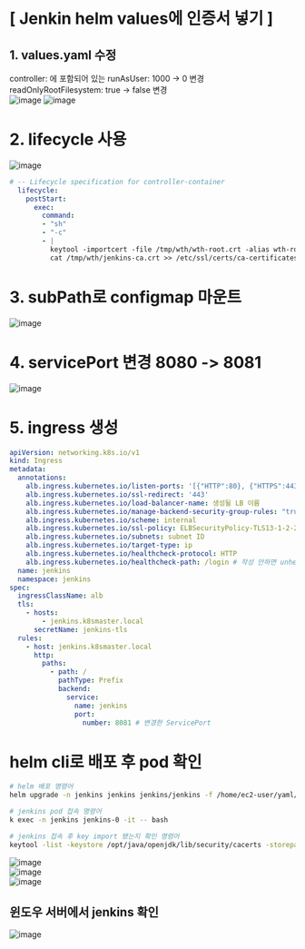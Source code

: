 # [ Jenkin helm values에 인증서 넣기 ]
## 1. values.yaml 수정
controller: 에 포함되어 있는 runAsUser: 1000 -> 0 변경  
readOnlyRootFilesystem: true -> false 변경  
![image](https://github.com/user-attachments/assets/a74ce7c2-86ec-4a4f-8a57-20eb7f1717e2)
![image](https://github.com/user-attachments/assets/89279cd3-5906-41ef-84fd-00432f60c9d4)  

# 2. lifecycle 사용
![image](https://github.com/user-attachments/assets/7cddee69-0b0c-4670-822a-7d5f883e7a27)  
```yaml
# -- Lifecycle specification for controller-container
  lifecycle:
    postStart:
      exec:
        command:
        - "sh"
        - "-c"
        - |
          keytool -importcert -file /tmp/wth/wth-root.crt -alias wth-root -keystore /opt/java/openjdk/lib/security/cacerts -storepass changeit -noprompt && \
          cat /tmp/wth/jenkins-ca.crt >> /etc/ssl/certs/ca-certificates.crt
```

# 3. subPath로 configmap 마운트
![image](https://github.com/user-attachments/assets/6f3861d8-f106-4e9b-bdf2-dcc998628740)  

# 4. servicePort 변경 8080 -> 8081
![image](https://github.com/user-attachments/assets/de582713-76e3-44d0-80d6-72f58f4b0da0)  

# 5. ingress 생성
```yaml
apiVersion: networking.k8s.io/v1
kind: Ingress
metadata:
  annotations:
    alb.ingress.kubernetes.io/listen-ports: '[{"HTTP":80}, {"HTTPS":443}]'
    alb.ingress.kubernetes.io/ssl-redirect: '443'
    alb.ingress.kubernetes.io/load-balancer-name: 생성될 LB 이름
    alb.ingress.kubernetes.io/manage-backend-security-group-rules: "true"
    alb.ingress.kubernetes.io/scheme: internal
    alb.ingress.kubernetes.io/ssl-policy: ELBSecurityPolicy-TLS13-1-2-2021-06
    alb.ingress.kubernetes.io/subnets: subnet ID
    alb.ingress.kubernetes.io/target-type: ip
    alb.ingress.kubernetes.io/healthcheck-protocol: HTTP
    alb.ingress.kubernetes.io/healthcheck-path: /login # 작성 안하면 unhealth로 나옴
  name: jenkins
  namespace: jenkins
spec:
  ingressClassName: alb
  tls:
    - hosts:
        - jenkins.k8smaster.local
      secretName: jenkins-tls
  rules:
    - host: jenkins.k8smaster.local
      http:
        paths:
          - path: /
            pathType: Prefix
            backend:
              service:
                name: jenkins
                port:
                  number: 8081 # 변경한 ServicePort
```  
# helm cli로 배포 후 pod 확인
```bash
# helm 배포 명령어
helm upgrade -n jenkins jenkins jenkins/jenkins -f /home/ec2-user/yaml/jenkins/jenkins/dev-values.yaml

# jenkins pod 접속 명령어
k exec -n jenkins jenkins-0 -it -- bash

# jenkins 접속 후 key import 됐는지 확인 명령어
keytool -list -keystore /opt/java/openjdk/lib/security/cacerts -storepass changeit -noprompt | grep wth
```  
![image](https://github.com/user-attachments/assets/c8878021-e6f4-492d-8f7f-4b0680ac90a9)  
![image](https://github.com/user-attachments/assets/56d9133a-2575-4a89-a77c-908dc3f5a916)  
![image](https://github.com/user-attachments/assets/8f7216bc-d1f1-4669-81a9-6411823f1309)  

## 윈도우 서버에서 jenkins 확인
![image](https://github.com/user-attachments/assets/cd715be5-4bdb-49db-8f13-3cbf88faefc9)  
